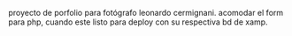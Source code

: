 proyecto de porfolio para fotógrafo leonardo cermignani.
acomodar el form para php, cuando este listo para deploy con su respectiva bd de xamp.

